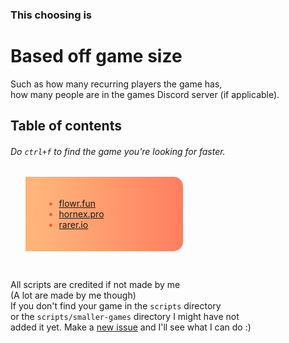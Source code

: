 ### This choosing is
# Based off game size
Such as how many recurring players the game has,
<br> how many people are in the games Discord server (if applicable).

## Table of contents
###### Do `ctrl+f` to find the game you're looking for faster.

<blockquote style="color: #FF5733;
                  background: linear-gradient(to left, #ff7e5f, #feb47b);
                  border-left: 20px solid transparent;
                  border-image: linear-gradient(to left, #ff7e5f, #feb47b) 1;
                  padding-left: 10px;
                  padding-right: 40px; 
                  border-radius: 15px;
                  padding-top: 20px;
                  padding-bottom: 20px;
                  margin-right: 20px; 
                  max-width: 50%; 
                  box-sizing: border-box;">
  <ul>
    <li><a href="https://flowr.fun" style="linear-gradient(to right, #ff7e5f, #feb47b);">flowr.fun</a></li>
    <li><a href="https://hornex.pro" style="linear-gradient(to right, #ff7e5f, #feb47b);">hornex.pro</a></li>
    <li><a href="https://rarer.io" style="linear-gradient(to right, #ff7e5f, #feb47b);">rarer.io</a></li>
  </ul>
</blockquote>
<br>

All scripts are credited if not made by me
<br> (A lot are made by me though)
<br> If you don't find your game in the `scripts` directory 
<br> or the `scripts/smaller-games` directory I might have not
<br> added it yet. Make a [new issue](https://github.com/cat2d2/io/issues/new) and I'll see what I can do :)

